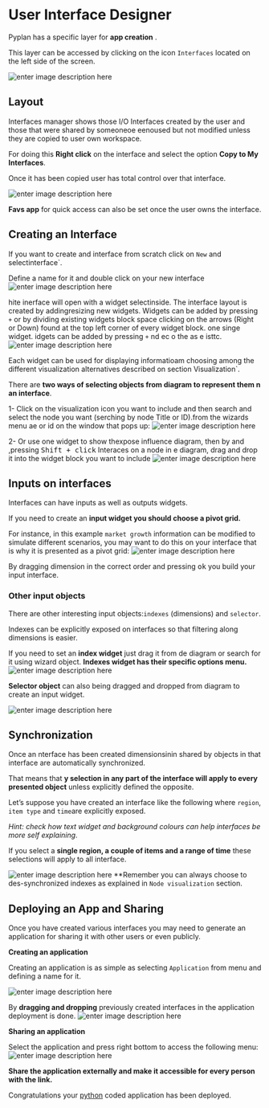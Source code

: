
# User Interface Designer
Pyplan has a specific layer for **app creation** .

This layer can be accessed by clicking on the icon `Interfaces` located on the left side of the screen. 



![enter image description here](http://img.pyplan.org/UI_interfaces.png)
## Layout
Interfaces manager shows those I/O Interfaces created by the user and those that were  shared by someoneoe eenoused but not modified unless they are copied to user own workspace.

For doing this **Right click** on the interface and select the option **Copy to My Interfaces**.

Once it has been copied user has total control over that interface.
 


![enter image description here](http://img.pyplan.org/Ui_layout_new1.png)

**Favs app** for quick access can also be set once the user owns the interface.

## Creating an Interface
If you want to create and interface from scratch click on `New` and selectinterface`. 

Define a name for it and double click on your new interface
![enter image description here](http://img.pyplan.org/Ui_new_interface.png)

hite inerface will open with a widget selectinside.
The interface layout is created by addingresizing new widgets. Widgets can be added by pressing `+` or by dividing existing widgets block space clicking on the arrows (Right or Down) found at the top left corner of every widget block.
one singe widget. idgets can be added by pressing `+` nd ec o the as e isttc.
![enter image description here](http://img.pyplan.org/Ui_blanck_interface.png)

Each widget can be used for displaying informatioam choosing among the different visualization alternatives described on section  Visualization`. 

There are **two ways of selecting objects from diagram to represent them n an interface**.

1- Click on the visualization icon you want to include and then search and select the node you want (serching by node Title or ID).from the wizards menu ae or id on the window that pops up:
![enter image description here](http://img.pyplan.org/UI_sele_obje_op1.png)

2- Or use one widget to show thexpose influence diagram, then by  and ,pressing <kbd>Shift + click</kbd>
  Interaces on a node in e diagram, drag and drop it into the widget block you want to include 
![enter image description here](http://img.pyplan.org/UI_sele_obje_op2.png)
## Inputs on interfaces
Interfaces can have inputs as well as outputs widgets.

If you need to create an **input widget you should choose a pivot grid.**

For instance, in this example `market growth` information can be modified to simulate different scenarios, you may want to do this on your interface that is why it is presented as a pivot grid:
![enter image description here](http://img.pyplan.org/UI_pivot_input.png)

By dragging dimension in the correct order and pressing <kbd>ok</kbd> you build your input interface.

### Other input objects
There are other interesting input objects:`indexes` (dimensions) and `selector`.

Indexes can be explicitly exposed on interfaces so that filtering  along dimensions is easier.

If you need to set an **index widget** just drag it from de diagram or search for it using wizard object.
**Indexes widget has their specific options menu.**
![enter image description here](http://img.pyplan.org/UI_indexes.png)


**Selector object** can also being dragged and dropped from diagram to create an input widget.

![enter image description here](http://img.pyplan.org/UI_choices.png)
## Synchronization
Once an nterface has been created dimensionsinin shared by objects in that interface are automatically synchronized.

That means that **y selection in any part of the interface will apply to every presented object** unless explicitly defined the opposite.

Let’s suppose you have created an interface like the following where `region`, `item type` and `time`are explicitly exposed.
 
*Hint: check how text widget and background colours can help interfaces be more self explaining*.

If you select a **single region, a couple of items and a range of time** these selections will apply to all interface.

![enter image description here](http://img.pyplan.org/UI_synchro_new.jpg)
**Remember you can always choose to des-synchronized indexes as explained in `Node visualization` section.

## Deploying an App and Sharing
Once you have created various interfaces you may need to generate an application for sharing it with other users or even publicly.

**Creating an application**

Creating an application is as simple as selecting `Application` from menu and defining a name for it.

![enter image description here](http://img.pyplan.org/UI_create_app.png)

By **dragging and dropping** previously created interfaces in the application deployment is done.
![enter image description here](http://img.pyplan.org/UI_drag_dro_inter.png)

**Sharing an application**

Select the application and press right bottom to access the following menu:
![enter image description here](http://img.pyplan.org/UI_share_app.png)

**Share the application externally and make it accessible for every person with the link.**

Congratulations your [python](https://www.python.org/) coded application has been deployed.


<!--stackedit_data:
eyJoaXN0b3J5IjpbLTMyNDAwNTI4NSwtNzk4NTkxODQzLDE2MD
UyNTkzOTMsLTgxMTMxNDA2NCwxNjgyNzkzODMsLTEzMDY4ODg3
OTcsOTIyMDYwNTQ2LC0xMzgyOTY1NDg0LC01NDk1MjYxMjQsLT
I3NzYzNjk1OCwtMTk3Mjg2OTA2MCwtMTU3NzE3NjY3OSwtMTkz
MjA1NjE4MiwxNTI4NTEzMDk4LC0xODYwMjYyNjA1LDEyNjYxMT
Y4OTksLTE2NjIzNDcxODEsLTEzNDI4NTg5MzMsNTc1MTIyNjU2
LDU5NDMwNjgxM119
-->
